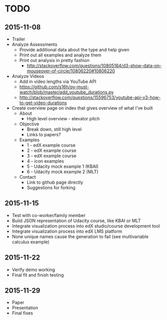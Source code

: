# TODO

## 2015-11-08
* Trailer
* Analyze Assessments
  * Provide additional data about the type and help given
  * Print out all examples and analyze them
  * Print out analysis in pretty fashion
    * http://stackoverflow.com/questions/10805184/d3-show-data-on-mouseover-of-circle/10806220#10806220
* Analyze Videos
  * Add in video lengths via YouTube API
  * https://github.com/s16h/py-must-watch/blob/master/add_youtube_durations.py
  * http://stackoverflow.com/questions/15596753/youtube-api-v3-how-to-get-video-durations
* Create overview page on index that gives overview of what I've built
    * About
        * High level overview - elevator pitch
    * Objective
        * Break down, still high level
        * Links to papers?
    * Examples
        * 1 - edX example course
        * 2 - edX example course
        * 3 - edX example course
        * 4 - icon examples
        * 5 - Udacity mock example 1 (KBAI)
        * 6 - Udacity mock example 2 (MLT)
    * Contact
      * Link to github page directly
      * Suggestions for forking

## 2015-11-15
* Test with co-worker/family member
* Build JSON representation of Udacity course, like KBAI or MLT
* Integrate visualization process into edX studio/course development tool
* Integrate visualization process into edX LMS platform
* None unique names cause the generation to fail (see multivariable calculus example)

## 2015-11-22
* Verify demo working
* Final fit and finish testing

## 2015-11-29
* Paper
* Presentation
* Final fixes
